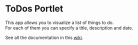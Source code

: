 ToDos Portlet
=============

This app allows you to visualize a list of things to do. <br>
For each of them you can specify a title, description and date.

See all the documentation in this [wiki](http://wiki.rivetlogic.com/display/LRA/ToDos).
